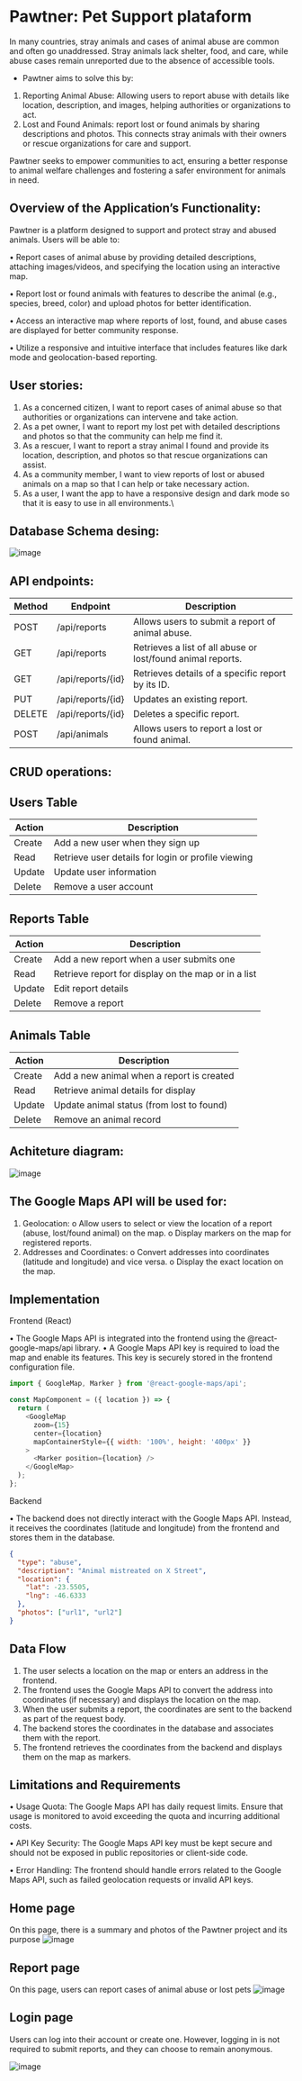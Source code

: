# Pawtner: Pet Support plataform

In many countries, stray animals and cases of animal abuse are common and often go unaddressed. Stray animals lack shelter, food, and care, while abuse cases remain unreported due to the absence of accessible tools.

* Pawtner aims to solve this by:
1.	Reporting Animal Abuse: Allowing users to report abuse with details like location, description, and images, helping authorities or organizations to act.
2.	Lost and Found Animals: report lost or found animals by sharing descriptions and photos. This connects stray animals with their owners or rescue organizations for care and support.

Pawtner seeks to empower communities to act, ensuring a better response to animal welfare challenges and fostering a safer environment for animals in need.

## Overview of the Application’s Functionality:

Pawtner is a platform designed to support and protect stray and abused animals. Users will be able to:

 •	Report cases of animal abuse by providing detailed descriptions, attaching images/videos, and specifying the location using an interactive map.

 •	Report lost or found animals with features to describe the animal (e.g., species, breed, color) and upload photos for better identification.

 •	Access an interactive map where reports of lost, found, and abuse cases are displayed for better community response.

 •	Utilize a responsive and intuitive interface that includes features like dark mode and geolocation-based reporting.

## User stories:

1.	As a concerned citizen, I want to report cases of animal abuse so that authorities or organizations can intervene and take action.
2.	As a pet owner, I want to report my lost pet with detailed descriptions and photos so that the community can help me find it.
3.	As a rescuer, I want to report a stray animal I found and provide its location, description, and photos so that rescue organizations can assist.
4.	As a community member, I want to view reports of lost or abused animals on a map so that I can help or take necessary action.
5.	As a user, I want the app to have a responsive design and dark mode so that it is easy to use in all environments.\

## Database Schema desing:

![image](https://github.com/user-attachments/assets/e5936586-21d6-4bef-9343-bf3d522390b0)

## API endpoints:

| Method | Endpoint               | Description                                              |
|--------|-------------------------|----------------------------------------------------------|
| POST   | /api/reports            | Allows users to submit a report of animal abuse.         |
| GET    | /api/reports            | Retrieves a list of all abuse or lost/found animal reports. |
| GET    | /api/reports/{id}       | Retrieves details of a specific report by its ID.        |
| PUT    | /api/reports/{id}       | Updates an existing report.                              |
| DELETE | /api/reports/{id}       | Deletes a specific report.                               |
| POST   | /api/animals            | Allows users to report a lost or found animal.           |


## CRUD operations:

## Users Table
| Action  | Description                                                   |
|---------|---------------------------------------------------------------|
| Create  | Add a new user when they sign up                              |
| Read    | Retrieve user details for login or profile viewing            |
| Update  | Update user information                                       |
| Delete  | Remove a user account                                         |

## Reports Table
| Action  | Description                                                   |
|---------|---------------------------------------------------------------|
| Create  | Add a new report when a user submits one                      |
| Read    | Retrieve report for display on the map or in a list           |
| Update  | Edit report details                                           |
| Delete  | Remove a report                                               |

## Animals Table
| Action  | Description                                                   |
|---------|---------------------------------------------------------------|
| Create  | Add a new animal when a report is created                     |
| Read    | Retrieve animal details for display                           |
| Update  | Update animal status (from lost to found)                     |
| Delete  | Remove an animal record                                       |



## Achiteture diagram:

![image](https://github.com/user-attachments/assets/44213c96-ef72-4131-9567-6a1594afc31c)

## The Google Maps API will be used for:

1.	Geolocation:
o	Allow users to select or view the location of a report (abuse, lost/found animal) on the map.
o	Display markers on the map for registered reports.
2.	Addresses and Coordinates:
o	Convert addresses into coordinates (latitude and longitude) and vice versa.
o	Display the exact location on the map.

## Implementation

Frontend (React)

•	The Google Maps API is integrated into the frontend using the @react-google-maps/api library.
•	A Google Maps API key is required to load the map and enable its features. This key is securely stored in the frontend configuration file.

```javascript
import { GoogleMap, Marker } from '@react-google-maps/api';

const MapComponent = ({ location }) => {
  return (
    <GoogleMap
      zoom={15}
      center={location}
      mapContainerStyle={{ width: '100%', height: '400px' }}
    >
      <Marker position={location} />
    </GoogleMap>
  );
};

```

Backend

•	The backend does not directly interact with the Google Maps API. Instead, it receives the coordinates (latitude and longitude) from the frontend and stores them in the database.

```json
{
  "type": "abuse",
  "description": "Animal mistreated on X Street",
  "location": {
    "lat": -23.5505,
    "lng": -46.6333
  },
  "photos": ["url1", "url2"]
}
```
## Data Flow
1.	The user selects a location on the map or enters an address in the frontend.
2.	The frontend uses the Google Maps API to convert the address into coordinates (if necessary) and displays the location on the map.
3.	When the user submits a report, the coordinates are sent to the backend as part of the request body.
4.	The backend stores the coordinates in the database and associates them with the report.
5.	The frontend retrieves the coordinates from the backend and displays them on the map as markers.

## Limitations and Requirements
•	Usage Quota: The Google Maps API has daily request limits. Ensure that usage is monitored to avoid exceeding the quota and incurring additional costs.

•	API Key Security: The Google Maps API key must be kept secure and should not be exposed in public repositories or client-side code.

•	Error Handling: The frontend should handle errors related to the Google Maps API, such as failed geolocation requests or invalid API keys.


## Home page
On this page, there is a summary and photos of the Pawtner project and its purpose
![image](https://github.com/user-attachments/assets/a50d4dbc-4ce5-434f-b7b9-3aa09c3a9fe8)

## Report page
On this page, users can report cases of animal abuse or lost pets 
![image](https://github.com/user-attachments/assets/e7ce69d8-551f-4179-9b05-f0e7c675d4a6)


## Login page
Users can log into their account or create one. However, logging in is not required to submit reports, and they can choose to
remain anonymous. 


![image](https://github.com/user-attachments/assets/46c9ae22-de0c-4269-93ae-9677460ee681)



